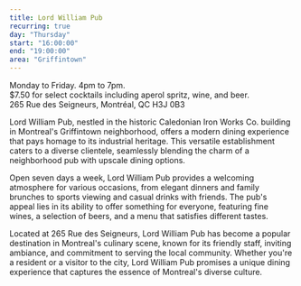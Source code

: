 ```yaml
---
title: Lord William Pub
recurring: true
day: "Thursday"
start: "16:00:00"
end: "19:00:00"
area: "Griffintown"
---
```


Monday to Friday. 4pm to 7pm.<br>$7.50 for select cocktails including aperol spritz, wine, and beer.<br>265 Rue des Seigneurs, Montréal, QC H3J 0B3

<!-- more -->

Lord William Pub, nestled in the historic Caledonian Iron Works Co. building in Montreal's Griffintown neighborhood, offers a modern dining experience that pays homage to its industrial heritage. This versatile establishment caters to a diverse clientele, seamlessly blending the charm of a neighborhood pub with upscale dining options.

Open seven days a week, Lord William Pub provides a welcoming atmosphere for various occasions, from elegant dinners and family brunches to sports viewing and casual drinks with friends. The pub's appeal lies in its ability to offer something for everyone, featuring fine wines, a selection of beers, and a menu that satisfies different tastes.

Located at 265 Rue des Seigneurs, Lord William Pub has become a popular destination in Montreal's culinary scene, known for its friendly staff, inviting ambiance, and commitment to serving the local community. Whether you're a resident or a visitor to the city, Lord William Pub promises a unique dining experience that captures the essence of Montreal's diverse culture.
